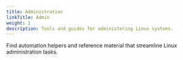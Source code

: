 ```yaml
---
title: Administration
linkTitle: Admin
weight: 1
description: Tools and guides for administering Linux systems.
---
```


Find automation helpers and reference material that streamline Linux
administration tasks.
